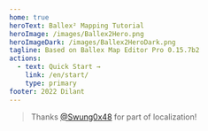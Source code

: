 ```yaml
---
home: true
heroText: Ballex² Mapping Tutorial
heroImage: /images/Ballex2Hero.png
heroImageDark: /images/Ballex2HeroDark.png
tagline: Based on Ballex Map Editor Pro 0.15.7b2
actions:
  - text: Quick Start →
    link: /en/start/
    type: primary
footer: 2022 Dilant
---
```


> Thanks [@Swung0x48](https://github.com/Swung0x48) for part of localization!

